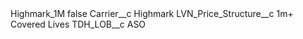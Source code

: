 <?xml version="1.0" encoding="UTF-8"?>
<CustomMetadata xmlns="http://soap.sforce.com/2006/04/metadata" xmlns:xsi="http://www.w3.org/2001/XMLSchema-instance" xmlns:xsd="http://www.w3.org/2001/XMLSchema">
    <label>Highmark_1M</label>
    <protected>false</protected>
    <values>
        <field>Carrier__c</field>
        <value xsi:type="xsd:string">Highmark</value>
    </values>
    <values>
        <field>LVN_Price_Structure__c</field>
        <value xsi:type="xsd:string">1m+ Covered Lives</value>
    </values>
    <values>
        <field>TDH_LOB__c</field>
        <value xsi:type="xsd:string">ASO</value>
    </values>
</CustomMetadata>
